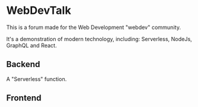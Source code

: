 # WebDevTalk

This is a forum made for the Web Development "webdev" community.

It's a demonstration of modern technology, including: Serverless, NodeJs, GraphQL and React.

## Backend

A "Serverless" function.

## Frontend
